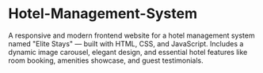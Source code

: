 # Hotel-Management-System
A responsive and modern frontend website for a hotel management system named "Elite Stays" — built with HTML, CSS, and JavaScript. Includes a dynamic image carousel, elegant design, and essential hotel features like room booking, amenities showcase, and guest testimonials.
